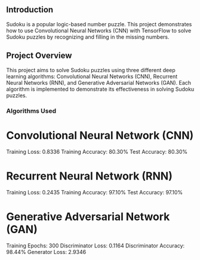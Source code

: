 ## Introduction
Sudoku is a popular logic-based number puzzle. This project demonstrates how to use Convolutional Neural Networks (CNN) with TensorFlow to solve Sudoku puzzles by recognizing and filling in the missing numbers.

## Project Overview
This project aims to solve Sudoku puzzles using three different deep learning algorithms: Convolutional Neural Networks (CNN), Recurrent Neural Networks (RNN), and Generative Adversarial Networks (GAN). Each algorithm is implemented to demonstrate its effectiveness in solving Sudoku puzzles.


### Algorithms Used
# Convolutional Neural Network (CNN)

Training Loss: 0.8336
Training Accuracy: 80.30%
Test Accuracy: 80.30%

# Recurrent Neural Network (RNN)

Training Loss: 0.2435
Training Accuracy: 97.10%
Test Accuracy: 97.10%

# Generative Adversarial Network (GAN)

Training Epochs: 300
Discriminator Loss: 0.1164
Discriminator Accuracy: 98.44%
Generator Loss: 2.9346